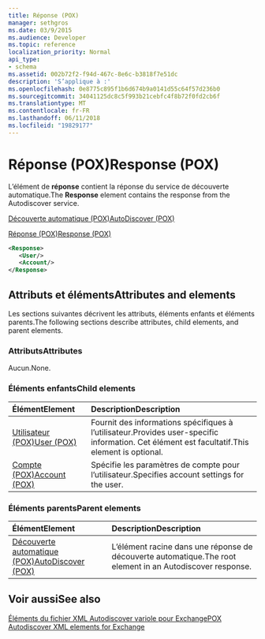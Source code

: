 ```yaml
---
title: Réponse (POX)
manager: sethgros
ms.date: 03/9/2015
ms.audience: Developer
ms.topic: reference
localization_priority: Normal
api_type:
- schema
ms.assetid: 002b72f2-f94d-467c-8e6c-b3818f7e51dc
description: 'S’applique à :'
ms.openlocfilehash: 0e8775c895f1b6d674b9a0141d55c64f57d236b0
ms.sourcegitcommit: 34041125dc8c5f993b21cebfc4f8b72f0fd2cb6f
ms.translationtype: MT
ms.contentlocale: fr-FR
ms.lasthandoff: 06/11/2018
ms.locfileid: "19829177"
---
```

# <a name="response-pox"></a><span data-ttu-id="6f628-103">Réponse (POX)</span><span class="sxs-lookup"><span data-stu-id="6f628-103">Response (POX)</span></span>


  
<span data-ttu-id="6f628-104">L’élément de **réponse** contient la réponse du service de découverte automatique.</span><span class="sxs-lookup"><span data-stu-id="6f628-104">The **Response** element contains the response from the Autodiscover service.</span></span> 
  
[<span data-ttu-id="6f628-105">Découverte automatique (POX)</span><span class="sxs-lookup"><span data-stu-id="6f628-105">AutoDiscover (POX)</span></span>](autodiscover-pox.md)
  
[<span data-ttu-id="6f628-106">Réponse (POX)</span><span class="sxs-lookup"><span data-stu-id="6f628-106">Response (POX)</span></span>](response-pox.md)
  
```xml
<Response>
   <User/>
   <Account/>
</Response>
```

## <a name="attributes-and-elements"></a><span data-ttu-id="6f628-107">Attributs et éléments</span><span class="sxs-lookup"><span data-stu-id="6f628-107">Attributes and elements</span></span>

<span data-ttu-id="6f628-108">Les sections suivantes décrivent les attributs, éléments enfants et éléments parents.</span><span class="sxs-lookup"><span data-stu-id="6f628-108">The following sections describe attributes, child elements, and parent elements.</span></span>
  
### <a name="attributes"></a><span data-ttu-id="6f628-109">Attributs</span><span class="sxs-lookup"><span data-stu-id="6f628-109">Attributes</span></span>

<span data-ttu-id="6f628-110">Aucun.</span><span class="sxs-lookup"><span data-stu-id="6f628-110">None.</span></span>
  
### <a name="child-elements"></a><span data-ttu-id="6f628-111">Éléments enfants</span><span class="sxs-lookup"><span data-stu-id="6f628-111">Child elements</span></span>

|<span data-ttu-id="6f628-112">**Élément**</span><span class="sxs-lookup"><span data-stu-id="6f628-112">**Element**</span></span>|<span data-ttu-id="6f628-113">**Description**</span><span class="sxs-lookup"><span data-stu-id="6f628-113">**Description**</span></span>|
|:-----|:-----|
|[<span data-ttu-id="6f628-114">Utilisateur (POX)</span><span class="sxs-lookup"><span data-stu-id="6f628-114">User (POX)</span></span>](user-pox.md) <br/> |<span data-ttu-id="6f628-115">Fournit des informations spécifiques à l’utilisateur.</span><span class="sxs-lookup"><span data-stu-id="6f628-115">Provides user-specific information.</span></span> <span data-ttu-id="6f628-116">Cet élément est facultatif.</span><span class="sxs-lookup"><span data-stu-id="6f628-116">This element is optional.</span></span>  <br/> |
|[<span data-ttu-id="6f628-117">Compte (POX)</span><span class="sxs-lookup"><span data-stu-id="6f628-117">Account (POX)</span></span>](account-pox.md) <br/> |<span data-ttu-id="6f628-118">Spécifie les paramètres de compte pour l’utilisateur.</span><span class="sxs-lookup"><span data-stu-id="6f628-118">Specifies account settings for the user.</span></span>  <br/> |
   
### <a name="parent-elements"></a><span data-ttu-id="6f628-119">Éléments parents</span><span class="sxs-lookup"><span data-stu-id="6f628-119">Parent elements</span></span>

|<span data-ttu-id="6f628-120">**Élément**</span><span class="sxs-lookup"><span data-stu-id="6f628-120">**Element**</span></span>|<span data-ttu-id="6f628-121">**Description**</span><span class="sxs-lookup"><span data-stu-id="6f628-121">**Description**</span></span>|
|:-----|:-----|
|[<span data-ttu-id="6f628-122">Découverte automatique (POX)</span><span class="sxs-lookup"><span data-stu-id="6f628-122">AutoDiscover (POX)</span></span>](autodiscover-pox.md) <br/> |<span data-ttu-id="6f628-123">L’élément racine dans une réponse de découverte automatique.</span><span class="sxs-lookup"><span data-stu-id="6f628-123">The root element in an Autodiscover response.</span></span>  <br/> |
   
## <a name="see-also"></a><span data-ttu-id="6f628-124">Voir aussi</span><span class="sxs-lookup"><span data-stu-id="6f628-124">See also</span></span>



[<span data-ttu-id="6f628-125">Éléments du fichier XML Autodiscover variole pour Exchange</span><span class="sxs-lookup"><span data-stu-id="6f628-125">POX Autodiscover XML elements for Exchange</span></span>](pox-autodiscover-xml-elements-for-exchange.md)

